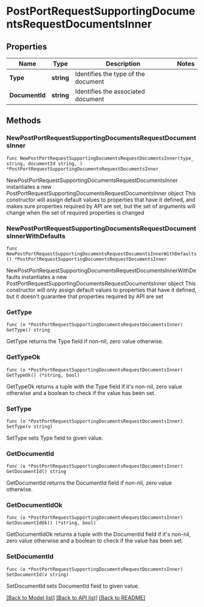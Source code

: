 # PostPortRequestSupportingDocumentsRequestDocumentsInner

## Properties

Name | Type | Description | Notes
------------ | ------------- | ------------- | -------------
**Type** | **string** | Identifies the type of the document | 
**DocumentId** | **string** | Identifies the associated document | 

## Methods

### NewPostPortRequestSupportingDocumentsRequestDocumentsInner

`func NewPostPortRequestSupportingDocumentsRequestDocumentsInner(type_ string, documentId string, ) *PostPortRequestSupportingDocumentsRequestDocumentsInner`

NewPostPortRequestSupportingDocumentsRequestDocumentsInner instantiates a new PostPortRequestSupportingDocumentsRequestDocumentsInner object
This constructor will assign default values to properties that have it defined,
and makes sure properties required by API are set, but the set of arguments
will change when the set of required properties is changed

### NewPostPortRequestSupportingDocumentsRequestDocumentsInnerWithDefaults

`func NewPostPortRequestSupportingDocumentsRequestDocumentsInnerWithDefaults() *PostPortRequestSupportingDocumentsRequestDocumentsInner`

NewPostPortRequestSupportingDocumentsRequestDocumentsInnerWithDefaults instantiates a new PostPortRequestSupportingDocumentsRequestDocumentsInner object
This constructor will only assign default values to properties that have it defined,
but it doesn't guarantee that properties required by API are set

### GetType

`func (o *PostPortRequestSupportingDocumentsRequestDocumentsInner) GetType() string`

GetType returns the Type field if non-nil, zero value otherwise.

### GetTypeOk

`func (o *PostPortRequestSupportingDocumentsRequestDocumentsInner) GetTypeOk() (*string, bool)`

GetTypeOk returns a tuple with the Type field if it's non-nil, zero value otherwise
and a boolean to check if the value has been set.

### SetType

`func (o *PostPortRequestSupportingDocumentsRequestDocumentsInner) SetType(v string)`

SetType sets Type field to given value.


### GetDocumentId

`func (o *PostPortRequestSupportingDocumentsRequestDocumentsInner) GetDocumentId() string`

GetDocumentId returns the DocumentId field if non-nil, zero value otherwise.

### GetDocumentIdOk

`func (o *PostPortRequestSupportingDocumentsRequestDocumentsInner) GetDocumentIdOk() (*string, bool)`

GetDocumentIdOk returns a tuple with the DocumentId field if it's non-nil, zero value otherwise
and a boolean to check if the value has been set.

### SetDocumentId

`func (o *PostPortRequestSupportingDocumentsRequestDocumentsInner) SetDocumentId(v string)`

SetDocumentId sets DocumentId field to given value.



[[Back to Model list]](../README.md#documentation-for-models) [[Back to API list]](../README.md#documentation-for-api-endpoints) [[Back to README]](../README.md)


